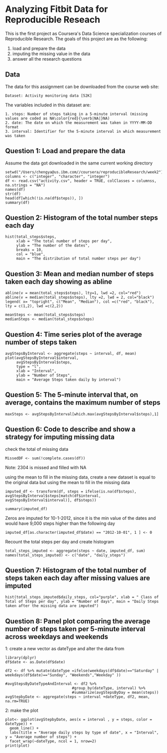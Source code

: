 # Analyzing Fitbit Data for Reproducible Reseach

This is the first project as Coursera's Data Science specialization courses of Reproducible Research. The goals of this project are as the following:

  1. load and prepare the data
  2. imputing the missing value in the data
  3. answer all the research questions
  
## Data

The data for this assignment can be downloaded from the course web site:

    Dataset: Activity monitoring data [52K]

The variables included in this dataset are:

    1. steps: Number of steps taking in a 5-minute interval (missing values are coded as NA\color{red}{\verb|NA|}NA)
    2. date: The date on which the measurement was taken in YYYY-MM-DD format
    3. interval: Identifier for the 5-minute interval in which measurement was taken
    
 ## Question 1: Load and prepare the data
 
 Assume the data got downloaded in the same current working directory
 ```
 setwd("/Users/chengya@us.ibm.com//coursera/reproducibleResearch/week2")
 columns <- c("integer", "character", "integer")
 df <- read.csv("activity.csv", header = TRUE, colClasses = columnss, na.strings = "NA")
 names(df)
 str(df)
 head(df[which(!is.na(df$steps)), ])
 summary(df)

```
## Question 2: Histogram of the total number steps each day
```
hist(total_steps$steps,
     xlab = "The total number of steps per day",
     ylab = "The number of the dates",
     breaks = 10,
     col = "blue",
     main = "The distribution of total number steps per day")
```
## Question 3: Mean and median number of steps taken each day showing as abline 
```
abline(v = mean(total_steps$steps), lty=1, lwd =2, col="red")
abline(v = median(total_steps$steps), lty =2, lwd = 2, col="black")
legend( x= "topright", c("Mean", "Median"), col =c("red", "black"), lty = c(1,2), lwd =c(2,2))

meanSteps <- mean(total_steps$steps)
medianSteps <- median(total_steps$steps)
```

## Question 4: Time series plot of the average number of steps taken
```
avgStepsByInterval <- aggregate(steps ~ interval, df, mean)
plot(avgStepsByInterval$interval, 
     avgStepsByInterval$steps,
     type = "l",
     xlab = "Interval",
     ylab = "Number of Steps",
     main = "Average Steps taken daily by interval")
```

## Question 5: The 5-minute interval that, on average, contains the maximum number of steps

```
maxSteps <- avgStepsByInterval[which.max(avgStepsByInterval$steps),1]

```

## Question 6: Code to describe and show a strategy for imputing missing data
  check the total of missing data
```
MissedDF <- sum(!complete.cases(df))
```

  Note: 2304 is missed and filled with NA

 using the mean to fill in the missing data, create a new dataset is equal to the original data but using the mean to fill in the missing data
```
imputed_df <- transform(df, steps = ifelse(is.na(df$steps), avgStepsByInterval$steps[match(df$interval, avgStepsByInterval$interval)], df$steps))

summary(imputed_df)
```
 Zeros are imputed for 10-1-2012, since it is the min value of the dates and would have 9,000 steps higher than the following day
```
imputed_df[as.character(imputed_df$date) == "2012-10-01", 1 ] <- 0
```
 Recount the total steps per day and create histogram

```
total_steps_imputed <- aggregate(steps ~ date, imputed_df, sum)
names(total_steps_imputed) <- c("date", "daily_steps")
```

## Question 7: Histogram of the total number of steps taken each day after missing values are imputed

```
hist(total_steps_imputed$daily_steps, col="purple", xlab = " Class of Total of Steps per day", ylab = "Number of days", main = "Daily Steps taken after the missing data are imputed")
```


## Question 8: Panel plot comparing the average number of steps taken per 5-minute interval across weekdays and weekends

 1: create a new vector as dateType and alter the data from
```
library(dplyr)
df$date <- as.Date(df$date)

df2 <- df %>% mutate(dateType =ifelse(weekdays(df$date)=="Saturday" | weekdays(df$date)=="Sunday", "Weekends","Weekday" ))

#avgStepsByDateTypeAndInterval <- df2 %>% 
                              #group_by(dateType, interval) %>%
                              #summarize(avgStepsByDay = mean(steps))
avgStepbyDate <- aggregate(steps ~ interval +dateType, df2, mean, na.rm=TRUE)

```
2: make the plot

```
plot<- ggplot(avgStepbyDate, aes(x = interval , y = steps, color = dateType)) +
  geom_line() +
  labs(title = "Average daily steps by type of date", x = "Interval", y = "Average number of steps") +
  facet_wrap(~dateType, ncol = 1, nrow=2)
print(plot)

```

 

